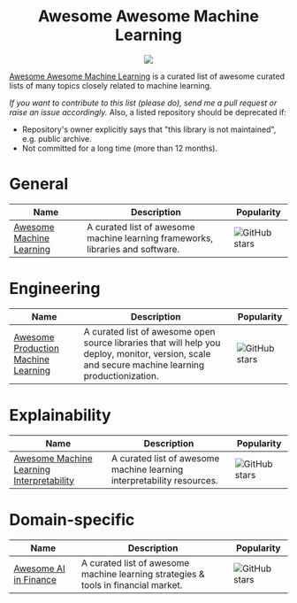 <div align="center">
    <h1>Awesome Awesome Machine Learning</h1>
    <a href="https://github.com/sindresorhus/awesome"><img src="https://cdn.rawgit.com/sindresorhus/awesome/d7305f38d29fed78fa85652e3a63e154dd8e8829/media/badge.svg"/></a>
</div>

[Awesome Awesome Machine Learning](https://www.wikiwand.com/en/Online_machine_learning) is a curated list of awesome curated lists of many topics closely related to machine learning.

_If you want to contribute to this list (please do), send me a pull request or raise an issue accordingly._
Also, a listed repository should be deprecated if:

* Repository's owner explicitly says that "this library is not maintained", e.g. public archive.
* Not committed for a long time (more than 12 months).

# General

| Name | Description | Popularity |
| ---- | ----------- | ---------- |
| [Awesome Machine Learning](https://github.com/josephmisiti/awesome-machine-learning) | A curated list of awesome machine learning frameworks, libraries and software. | ![GitHub stars](https://img.shields.io/github/stars/josephmisiti/awesome-machine-learning?style=social) |

# Engineering

| Name | Description | Popularity |
| ---- | ----------- | ---------- |
| [Awesome Production Machine Learning](https://github.com/EthicalML/awesome-production-machine-learning) | A curated list of awesome open source libraries that will help you deploy, monitor, version, scale and secure machine learning productionization. | ![GitHub stars](https://img.shields.io/github/stars/EthicalML/awesome-production-machine-learning?style=social) |

# Explainability

| Name | Description | Popularity |
| ---- | ----------- | ---------- |
| [Awesome Machine Learning Interpretability](https://github.com/jphall663/awesome-machine-learning-interpretability) | A curated list of awesome machine learning interpretability resources. | ![GitHub stars](https://img.shields.io/github/stars/jphall663/awesome-machine-learning-interpretability?style=social) |

# Domain-specific

| Name | Description | Popularity |
| ---- | ----------- | ---------- |
| [Awesome AI in Finance](https://github.com/georgezouq/awesome-ai-in-finance) | A curated list of awesome machine learning strategies & tools in financial market. | ![GitHub stars](https://img.shields.io/github/stars/georgezouq/awesome-ai-in-finance?style=social) |
